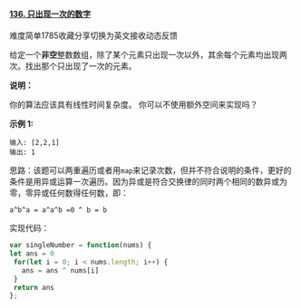 #### [136. 只出现一次的数字](https://leetcode-cn.com/problems/single-number/)

难度简单1785收藏分享切换为英文接收动态反馈

给定一个**非空**整数数组，除了某个元素只出现一次以外，其余每个元素均出现两次。找出那个只出现了一次的元素。

**说明：**

你的算法应该具有线性时间复杂度。 你可以不使用额外空间来实现吗？

**示例 1:**

```
输入: [2,2,1]
输出: 1
```

思路：该题可以两重遍历或者用`map`来记录次数，但并不符合说明的条件，更好的条件是用异或运算一次遍历。因为异或是符合交换律的同时两个相同的数异或为零，零异或任何数得任何数，即：

```
a^b^a = a^a^b =0 ^ b = b
```

实现代码：

```js
var singleNumber = function(nums) {
let ans = 0
 for(let i = 0; i < nums.length; i++) {
   ans = ans ^ nums[i]
 }
 return ans
};
```
